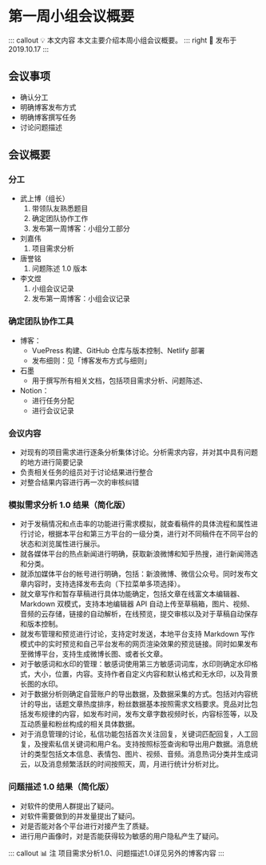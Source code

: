 # 第一周小组会议概要 <AuthorBadge text="Week 1-2" vertical="middle"/> <AuthorBadge text="@李文煜" vertical="middle"/>

::: callout 💡 本文内容
本文主要介绍本周小组会议概要。
::: right
📅 发布于 2019.10.17
:::
## 会议事项

-   确认分工
-  明确博客发布方式
-  明确博客撰写任务
-  讨论问题描述

## 会议概要

### 分工

- 武上博（组长）
    1. 带领队友熟悉题目
    2. 确定团队协作工作
    3. 发布第一周博客：小组分工部分
- 刘嘉伟
    1. 项目需求分析
- 唐誉铭
    1. 问题陈述 1.0 版本
- 李文煜
    1. 小组会议记录
    2. 发布第一周博客：小组会议记录

### 确定团队协作工具

- 博客：
    - VuePress 构建、GitHub 仓库与版本控制、Netlify 部署
    - 发布细则：见「博客发布方式与细则」
- 石墨
    - 用于撰写所有相关文档，包括项目需求分析、问题陈述、
- Notion：
    - 进行任务分配
    - 进行会议记录

### 会议内容

- 对现有的项目需求进行逐条分析集体讨论。分析需求内容，并对其中具有问题的地方进行简要记录
- 负责相关任务的组员对于讨论结果进行整合
- 对整合结果内容进行再一次的审核纠错

### 模拟需求分析 1.0 结果（简化版）

- 对于发稿情况和点击率的功能进行需求模拟，就查看稿件的具体流程和属性进行讨论，根据本平台和第三方平台的一级分类，进行对不同稿件在不同平台的状态和浏览属性进行展示。
- 就各媒体平台的热点新闻进行明确，获取新浪微博和知乎热搜，进行新闻筛选和分类。
- 就添加媒体平台的帐号进行明确，包括：新浪微博、微信公众号。同时发布文章内容时，支持选择发布去向（下拉菜单多项选择）。
- 就文章写作和暂存草稿进行具体功能确定，包括文章在线富文本编辑器、Markdown 双模式，支持本地编辑器 API 自动上传至草稿箱，图片、视频、音频的云存储，链接的自动解析，在线预览，提交审核以及对于草稿自动保存和版本控制。
- 就发布管理和预览进行讨论，支持定时发送，本地平台支持 Markdown 写作模式中的实时预览和自己平台发布的网页渲染效果的预览链接。同时如果发布至微博平台，支持生成微博长图、或者长文章。
- 对于敏感词和水印的管理：敏感词使用第三方敏感词词库，水印则确定水印格式，大小，位置，内容。支持作者自定义内容和默认格式和无水印，以及背景长图的水印。
- 对于数据分析则确定自营账户的导出数据，及数据采集的方式。包括对内容统计的导出，话题文章热度排序，粉丝数据基本按照需求文档要求。竞品对比包括发布规律的内容，如发布时间，发布文章字数视频时长，内容标签等，以及互动质量和粉丝构成的相关具体数据。
- 对于消息管理的讨论，私信功能包括首次关注回复，关键词匹配回复，人工回复，及搜索私信关键词和用户名。支持按照标签查询和导出用户数据。消息统计的类型包括文本信息、表情包、图片、视频、音频。消息热词分类并生成词云，以及消息频繁活跃的时间按照天，周，月进行统计分析对比。

### 问题描述 1.0 结果（简化版）

- 对软件的使用人群提出了疑问。
- 对软件需要做到的并发量提出了疑问。
- 对是否能对各个平台进行对接产生了质疑。
- 进行用户画像时，对是否能获得较为敏感的用户隐私产生了疑问。



::: callout 📊 注
项目需求分析1.0、问题描述1.0详见另外的博客内容
:::
